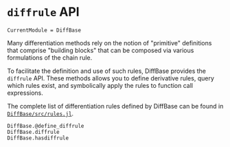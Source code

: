 # `diffrule` API

```@meta
CurrentModule = DiffBase
```

Many differentiation methods rely on the notion of "primitive" definitions that
comprise "building blocks" that can be composed via various formulations of the
chain rule.

To facilitate the definition and use of such rules, DiffBase provides the `diffrule` API.
These methods  allows you to define derivative rules, query which rules exist, and symbolically
apply the rules to function call expressions.

The complete list of differentiation rules defined by DiffBase can be found in
[`DiffBase/src/rules.jl`](https://github.com/JuliaDiff/DiffBase.jl/blob/master/src/rules.jl).

```@docs
DiffBase.@define_diffrule
DiffBase.diffrule
DiffBase.hasdiffrule
```
